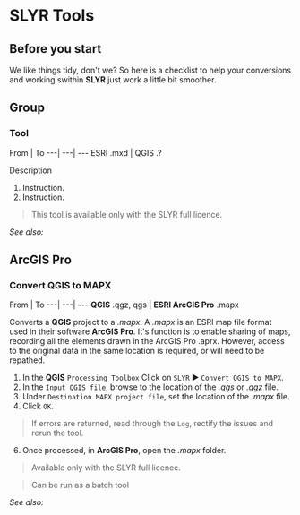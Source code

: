 # SLYR Tools #

## Before you start ##
We like things tidy, don't we? So here is a checklist to help your conversions and working swithin **SLYR** just work a little bit smoother.


## Group ##
### Tool ###
  From | To 
  ---| ---| ---
  ESRI .mxd | QGIS .? 

Description

1. Instruction.
2. Instruction.

> This tool is available only with the SLYR full licence.

*See also:*

## ArcGIS Pro ##
### Convert QGIS to MAPX ###
 From | To 
 ---| ---| ---
 **QGIS** .qgz, qgs | **ESRI ArcGIS Pro** .mapx

Converts a **QGIS** project to a *.mapx*. A *.mapx* is an ESRI map file format used in their software **ArcGIS Pro**. It's function is to enable sharing of maps, recording all the elements drawn in the ArcGIS Pro .aprx. However, access to the original data in the same location is required, or will need to be repathed. 

1. In the **QGIS** `Processing Toolbox` Click on `SLYR` ▶️ `Convert QGIS to MAPX`.
2. In the `Input QGIS file`, browse to the location of the *.qgs* or *.qgz* file.
3. Under `Destination MAPX project file`, set the location of the *.mapx* file.
4. Click `OK`. 
> If errors are returned, read through the `Log`, rectify the issues and rerun the tool.
6. Once processed, in **ArcGIS Pro**, open the *.mapx* folder.

> Available only with the SLYR full licence.

> Can be run as a batch tool 

*See also:*
